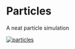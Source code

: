 <h1>Particles</h1>
<p>A neat particle simulation</p>
<a href="https://ibb.co/5ngyjDk"><img src="https://i.ibb.co/xft0gvY/particles.png" alt="particles" border="0" /></a>
